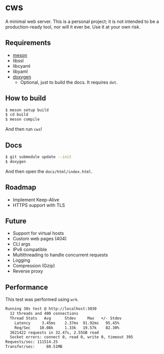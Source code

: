 # cws

A minimal web server. This is a personal project; it is not intended to be a production-ready tool, nor will it ever be. Use it at your own risk.

## Requirements

- [meson](https://mesonbuild.com/index.html)
- libssl
- libcyaml
- libyaml
- [doxygen](https://www.doxygen.nl/)
    - Optional, just to build the docs. It requires `dot`.

## How to build

```bash
$ meson setup build
$ cd build
$ meson compile
```

And then run `cws`!

## Docs

```bash
$ git submodule update --init
$ doxygen
```

And then open the `docs/html/index.html`.

## Roadmap

- Implement Keep-Alive
- HTTPS support with TLS

## Future

- Support for virtual hosts
- Custom web pages (404)
- CLI args
- IPv6 compatible
- Multithreading to handle concurrent requests
- Logging
- Compression (Gzip)
- Reverse proxy

## Performance

This test was performed using `wrk`.

```bash
Running 30s test @ http://localhost:3030
  12 threads and 400 connections
  Thread Stats   Avg      Stdev     Max   +/- Stdev
    Latency     3.45ms    2.37ms  91.92ms   95.45%
    Req/Sec    10.08k     1.33k   19.57k    82.30%
  3621422 requests in 32.47s, 2.55GB read
  Socket errors: connect 0, read 0, write 0, timeout 395
Requests/sec: 111514.25
Transfer/sec:     80.51MB
```
